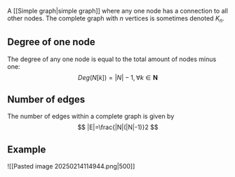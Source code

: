 A [[Simple graph|simple graph]] where any one node has a connection to all other nodes. The complete graph with $n$ vertices is sometimes denoted $K_{n}$.
## Degree of one node
The degree of any one node is equal to the total amount of nodes minus one:
$$
Deg(N[k]) = |N| - 1 , \forall k \in \mathbf N
$$
## Number of edges
The number of edges within a complete graph is given by $$
|E|=\frac{|N|(|N|-1)}2
$$
## Example
![[Pasted image 20250214114944.png|500]]